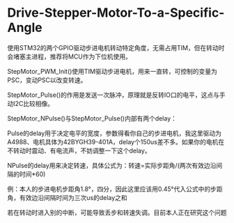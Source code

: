 # Drive-Stepper-Motor-To-a-Specific-Angle
使用STM32的两个GPIO驱动步进电机转动特定角度，无需占用TIM，但在转动时会堵塞主进程，推荐将MCU作为下位机使用。

StepMotor_PWM_Init()使用TIM驱动步进电机，用来一直转，可控制的变量为PSC，变动PSC以改变转速。

StepMotor_Pulse()的作用是发送一次脉冲，原理就是反转IO口的电平，这点与手动I2C比较相像。

StepMotor_NPulse()与StepMotor_Pulse()内部有两个delay：

Pulse的delay用于决定电平的宽度，参数得看你自己的步进电机，我这里驱动为A4988、电机具体为42BYGH39-401A，delay个150us差不多。如果你的电机在不转动时震动、有电流声，不妨调整一下这个delay。

NPulse的delay用来决定转速，具体公式为：转速=实际步距角/(两次有效边沿间隔的时间*60)

例：本人的步进电机步距角1.8°，四分，因此这里应该用0.45°代入公式中的步距角，有效边沿间隔时间为三次us的delay之和

若在转动时进入别的中断，可能导致丢步和转速失调。目前本人正在研究这个问题
